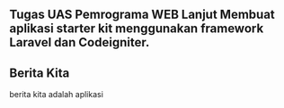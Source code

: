 ## Tugas UAS Pemrograma WEB Lanjut Membuat aplikasi starter kit menggunakan framework Laravel dan Codeigniter.

## Berita Kita
berita kita adalah aplikasi
